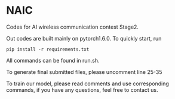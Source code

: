 # NAIC
Codes for AI wireless communication contest Stage2.

Out codes are built mainly on pytorch1.6.0. To quickly start, run

`pip install -r requirements.txt`

All commands can be found in run.sh.

To generate final submitted files, please uncomment line 25-35

To train our model, please read comments and use corresponding commands, if you have any questions, feel free to contact us.
